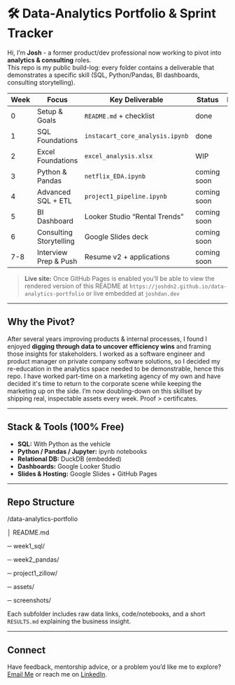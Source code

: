 # 🛠 Data-Analytics Portfolio & Sprint Tracker

Hi, I’m **Josh** - a former product/dev professional now working to pivot into **analytics & consulting** roles.  
This repo is my public build-log: every folder contains a deliverable that demonstrates a specific skill (SQL, Python/Pandas, BI dashboards, consulting storytelling).

| Week | Focus                  | Key Deliverable | Status | Link |
|------|------------------------|-----------------|--------|------|
| 0    | Setup & Goals          | `README.md` + checklist | done | - |
| 1    | SQL Foundations        | `instacart_core_analysis.ipynb`  | done | - |
| 2    | Excel Foundations        | `excel_analysis.xlsx`  | WIP | - |
| 3    | Python & Pandas        | `netflix_EDA.ipynb` | coming soon | - |
| 4    | Advanced SQL + ETL     | `project1_pipeline.ipynb` | coming soon | - |
| 5    | BI Dashboard           | Looker Studio “Rental Trends” | coming soon | - |
| 6    | Consulting Storytelling| Google Slides deck | coming soon | - |
| 7-8  | Interview Prep & Push  | Resume v2 + applications | coming soon | - |

> **Live site:** Once GitHub Pages is enabled you’ll be able to view the rendered version of this README at `https://joshdn2.github.io/data-analytics-portfolio` or live embedded at `joshdan.dev`

---

##  Why the Pivot?

After several years improving products & internal processes, I found I enjoyed **digging through data to uncover efficiency wins** and framing those insights for stakeholders. 
I worked as a software engineer and product manager on private company software solutions, so I decided my re-education in the analytics space needed to be demonstrable, hence this repo. 
I have worked part-time on a marketing agency of my own and have decided it's time to return to the corporate scene while keeping the marketing up on the side. 
I’m now doubling-down on this skillset by shipping real, inspectable assets every week. Proof > certificates. 

---

##  Stack & Tools (100% Free)

* **SQL:** With Python as the vehicle 
* **Python / Pandas / Jupyter:** ipynb notebooks  
* **Relational DB:** DuckDB (embedded)  
* **Dashboards:** Google Looker Studio  
* **Slides & Hosting:** Google Slides + GitHub Pages  

---

##  Repo Structure

/data-analytics-portfolio

│ README.md

─ week1_sql/

─ week2_pandas/

─ project1_zillow/

─ assets/

─ screenshots/


Each subfolder includes raw data links, code/notebooks, and a short `RESULTS.md` explaining the business insight.

---

##  Connect

Have feedback, mentorship advice, or a problem you’d like me to explore?  
[Email Me](mailto:joshdn2@gmail.com) or reach me on [LinkedIn](https://www.linkedin.com/in/josh-danneman/).


